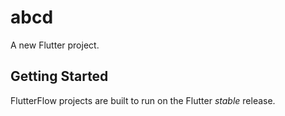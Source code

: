# abcd

A new Flutter project.

## Getting Started

FlutterFlow projects are built to run on the Flutter _stable_ release.
